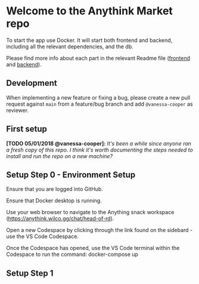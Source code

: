 # Welcome to the Anythink Market repo

To start the app use Docker. It will start both frontend and backend, including all the relevant dependencies, and the db.

Please find more info about each part in the relevant Readme file ([frontend](frontend/readme.md) and [backend](backend/README.md)).

## Development

When implementing a new feature or fixing a bug, please create a new pull request against `main` from a feature/bug branch and add `@vanessa-cooper` as reviewer.

## First setup

**[TODO 05/01/2018 @vanessa-cooper]:** _It's been a while since anyone ran a fresh copy of this repo. I think it's worth documenting the steps needed to install and run the repo on a new machine?_


## Setup Step 0 - Environment Setup

Ensure that you are logged into GitHub. 

Ensure that Docker desktop is running. 

Use your web browser to navigate to the Anything snack workspace (https://anythink.wilco.gg/chat/head-of-rd). 

Open a new Codespace by clicking through the link found on the sidebard - use the VS Code Codespace. 

Once the Codespace has opened, use the VS Code terminal within the Codespace to run the command: docker-compose up

## Setup Step 1